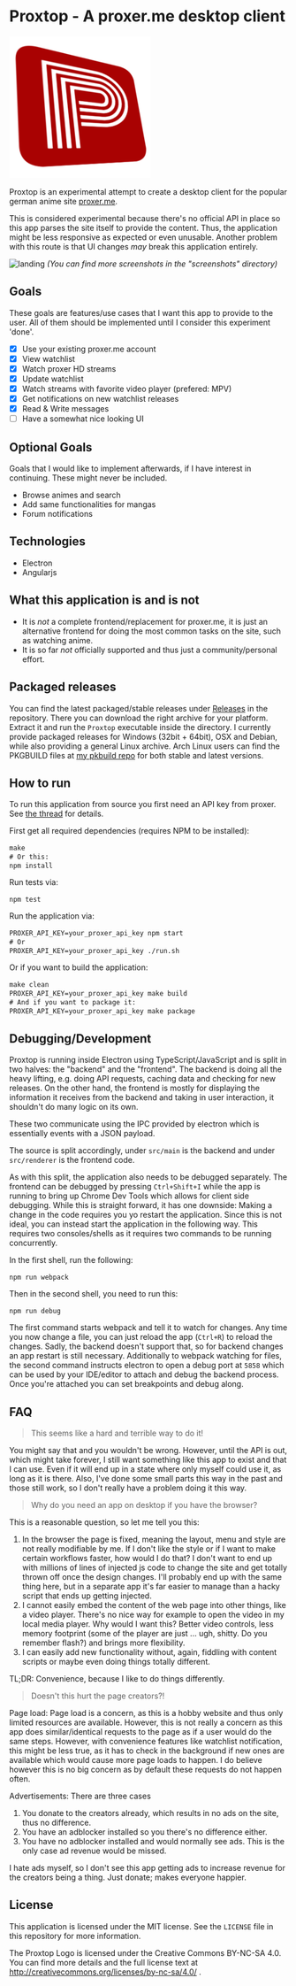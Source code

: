 # Proxtop - A proxer.me desktop client

![icon](static/assets/proxtop_logo_256.png)

Proxtop is an experimental attempt to create a desktop client for the popular german anime site [proxer.me](https://proxer.me).

This is considered experimental because there's no official API in place so this app parses the site itself to provide the content. Thus, the application might be less responsive as expected or even unusable. Another problem with this route is that UI changes _may_ break this application entirely.

![landing](screenshots/landing.png) _(You can find more screenshots in the "screenshots" directory)_

## Goals

These goals are features/use cases that I want this app to provide to the user. All of them should be implemented until I consider this experiment 'done'.

- [x] Use your existing proxer.me account
- [x] View watchlist
- [x] Watch proxer HD streams
- [x] Update watchlist
- [x] Watch streams with favorite video player (prefered: MPV)
- [x] Get notifications on new watchlist releases
- [x] Read & Write messages
- [ ] Have a somewhat nice looking UI

## Optional Goals

Goals that I would like to implement afterwards, if I have interest in continuing. These might never be included.

- Browse animes and search
- Add same functionalities for mangas
- Forum notifications

## Technologies

- Electron
- Angularjs

## What this application is and is not
- It is _not_ a complete frontend/replacement for proxer.me, it is just an alternative frontend for doing the most common tasks on the site, such as watching anime.
- It is so far _not_ officially supported and thus just a community/personal effort.

## Packaged releases

You can find the latest packaged/stable releases under [Releases](https://github.com/kumpelblase2/proxtop/releases/latest) in the repository. There you can download the right archive for your platform. Extract it and run the `Proxtop` executable inside the directory. I currently provide packaged releases for Windows (32bit + 64bit), OSX and Debian, while also providing a general Linux archive. Arch Linux users can find the PKGBUILD files at [my pkbuild repo](https://github.com/kumpelblase2/pkgbuilds) for both stable and latest versions.

## How to run

To run this application from source you first need an API key from proxer. See 
[the thread](https://proxer.me/forum/18-ankuendigungen-und-projekte/378833-die-wiedergeburt-der-proxer-api) for details.

First get all required dependencies (requires NPM to be installed):
```
make
# Or this:
npm install
```

Run tests via:
```
npm test
```

Run the application via:
```
PROXER_API_KEY=your_proxer_api_key npm start
# Or
PROXER_API_KEY=your_proxer_api_key ./run.sh
```

Or if you want to build the application:
```
make clean
PROXER_API_KEY=your_proxer_api_key make build
# And if you want to package it:
PROXER_API_KEY=your_proxer_api_key make package
```

## Debugging/Development

Proxtop is running inside Electron using TypeScript/JavaScript and is split in two halves: the "backend" and the "frontend". The backend is doing 
all the heavy lifting, e.g. doing API requests, caching data and checking for new releases. On the other hand, the frontend is mostly for 
displaying the information it receives from the backend and taking in user interaction, it shouldn't do many logic on its own.

These two communicate using the IPC provided by electron which is essentially events with a JSON payload.

The source is split accordingly, under `src/main` is the backend and under `src/renderer` is the frontend code.

As with this split, the application also needs to be debugged separately. The frontend can be debugged by pressing `Ctrl+Shift+I` while the app is 
running to bring up Chrome Dev Tools which allows for client side debugging. While this is straight forward, it has one downside: Making a change 
in the code requires you yo restart the application. Since this is not ideal, you can instead start the application in the following way. This 
requires two consoles/shells as it requires two commands to be running concurrently.

In the first shell, run the following:
```
npm run webpack
```
Then in the second shell, you need to run this:
```
npm run debug
```

The first command starts webpack and tell it to watch for changes. Any time you now change a file, you can just reload the app (`Ctrl+R`) to reload
 the changes. Sadly, the backend doesn't support that, so for backend changes an app restart is still necessary.
Additionally to webpack watching for files, the second command instructs electron to open a debug port at `5858` which can be used by your 
IDE/editor to attach and debug the backend process. Once you're attached you can set breakpoints and debug along.

## FAQ

> This seems like a hard and terrible way to do it!

You might say that and you wouldn't be wrong. However, until the API is out, which might take forever, I still want something like this app to exist and that I can use. Even if it will end up in a state where only myself could use it, as long as it is there. Also, I've done some small parts this way in the past and those still work, so I don't really have a problem doing it this way.

> Why do you need an app on desktop if you have the browser?

This is a reasonable question, so let me tell you this:

1. In the browser the page is fixed, meaning the layout, menu and style are not really modifiable by me. If I don't like the style or if I want to make certain workflows faster, how would I do that? I don't want to end up with millions of lines of injected js code to change the site and get totally thrown off once the design changes. I'll probably end up with the same thing here, but in a separate app it's far easier to manage than a hacky script that ends up getting injected.
2. I cannot easily embed the content of the web page into other things, like a video player. There's no nice way for example to open the video in my local media player. Why would I want this? Better video controls, less memory footprint (some of the player are just ... ugh, shitty. Do you remember flash?) and brings more flexibility.
3. I can easily add new functionality without, again, fiddling with content scripts or maybe even doing things totally different.

TL;DR: Convenience, because I like to do things differently.

> Doesn't this hurt the page creators?!

Page load: Page load is a concern, as this is a hobby website and thus only limited resources are available. However, this is not really a concern as this app does similar/identical requests to the page as if a user would do the same steps. However, with convenience features like watchlist notification, this might be less true, as it has to check in the background if new ones are available which would cause more page loads to happen. I do believe however this is no big concern as by default these requests do not happen often.

Advertisements: There are three cases
1. You donate to the creators already, which results in no ads on the site, thus no difference.
2. You have an adblocker installed so you there's no difference either.
3. You have no adblocker installed and would normally see ads. This is the only case ad revenue would be missed.

I hate ads myself, so I don't see this app getting ads to increase revenue for the creators being a thing. Just donate; makes everyone happier.

## License
This application is licensed under the MIT license. See the `LICENSE` file in this repository for more information.

The Proxtop Logo is licensed under the Creative Commons BY-NC-SA 4.0. You can find more details and the full license text at http://creativecommons.org/licenses/by-nc-sa/4.0/ .
